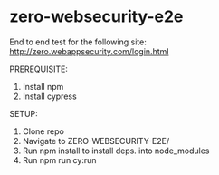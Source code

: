# zero-websecurity-e2e

End to end test for the following site:
http://zero.webappsecurity.com/login.html

PREREQUISITE:
1. Install npm
2. Install cypress

SETUP:
1. Clone repo
2. Navigate to ZERO-WEBSECURITY-E2E/
3. Run npm install to install deps. into node_modules
4. Run npm run cy:run
